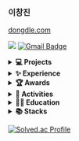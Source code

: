 ### 이창진
<a href= "https://dongdle.com">dongdle.com</a>

<a href="https://wooden-tricorne-536.notion.site/Portfolio-8cc1a0154eb14a7a8eb25cb65e639fbf" target="_blank"><img src="https://img.shields.io/badge/Notion-000000?style=flat-square&logo=notion&logoColor=white"/></a>
[![Gmail Badge](https://img.shields.io/badge/Gmail-d14836?style=flat-square&logo=Gmail&logoColor=white&link=mailto:zw791116@gmail.com)](mailto:changjini32@gmail.com)

<!--프로젝트-->
<details>
  <summary><b>💻 Projects</b></summary>
  <ul>
    <li>
      (<a href= "https://dongdle.com"><b>dongdle.com</b></a>)&nbsp&nbsp동아리 관리 플랫폼 <b>"동들"</b> 개발 및 런칭(팀장/프론트엔드), 2022.10 - current
    </li>
    <li>
      (<a href = "https://teammagnus.net"><b>teammagnus.net</b></a>)&nbsp&nbsp<a href = "https://github.com/TEAM-MAGNUS/MAGNUS">동아리 출석 관리 사이트 개발 및 운영, 2022.09 - current</a>  
    </li>
    <li>
      <a>헬프콜 Android 애플리케이션 개발 외주(1차), 2023.11 - 2024.01</a>
    </li>
     <li>
      <a>헬프콜 Android/iOS 애플리케이션 개발 외주(2차), 2024.06 - 2024.08</a>
    </li>
    <li>
      <a href= "https://github.com/CSID-DGU/2023-2-CECD3-Release-8">장구 연습을 위한 AI 모델 개발, 2023.10 - 2023.12</a>
    </li>
    <li>
      <a href = "https://github.com/HANSORI-DONGGUK/HANSORI">학과 소모임 사이트 개발, 2021.08 - 2022.09</a>  
    </li>
    <li>
      <a href = "https://github.com/CSID-DGU/2021-2-OSSP1-NotScary-2">캠을 이용한 비대면 학습 중 자세 교정 시스템 개발, 2021</a>
    </li>
    <li>
      <a href = "https://github.com/SWEAP2021/SWE_SWEAP">주식 모의투자 및 경진대회 시스템 개발, 2021</a>
    </li>
    <li>
      <a href= "https://github.com/changnos/Face-Encryption-Decryption-In-Video">지능형 CCTV를 위한 영상 내 특정부분 암호화 및 복호화 연구, 2021</a>
    </li>
  </ul>
</details>

<!--경험-->
<details>
  <summary><b>✨ Experience </b></summary>
  <ul>
    <li>
      <a>
        2023 동국대학교 창업지원 팀 선발 및 캠퍼스타운 입주, 2023.05 - 2023.12
      </a>
    </li>
    <li>
        동국대학교 창업동아리 <b><MACLE></b> 팀장, 2023.04 - 2023.12
    </li>
    <li>
      <a>
        프로그래밍기초와실습 조교 활동(실습문제 제작 및 수업 진행), 2021
      </a>
    </li>
    <li>
      <a>
        동국대학교 컴퓨터공학과 소모임 활동, 2019.03 - 2024.02
      </a>
    </li>
  </ul>
</details>

<!--수상내역-->
<details>
  <summary><b>🏆 Awards</b></summary>
  <ul>
    <li>
      <a>
        2023년도 겨울 ICIP&캡스톤디자인 결과발표회 <b>인기상 수상</b>, 2023.12
      </a>
    </li>
    <li>
      <a>
        동국대학교 캠퍼스타운 입주 경진대회 최종 입주기업 선정 <b></b>, 2023.05
      </a>
    </li>
  </ul>
</details>
      
<!--기타활동-->
<details>
  <summary><b>🌟 Activities</b></summary>
  <ul>
    <li>
      <a>
        동국대학교 공과대 풍물패 '한소리' 활동, 2019.03 - 2024.02
      </a>
    </li>
    <li>
      <a>
        동국대학교 클래식기타 동아리 '현여울' 활동, 2019.03 - 2024.02
      </a>
    </li>
    <li>
      <a>
        대학생 주짓수 연합 동아리 '팀마그누스' 운영진 및 코치 활동, 2021.12 - current
      </a>
    </li>
  </ul>
</details>

<!--학력-->
<details>
  <summary><b>👩‍🏫 Education</b></summary>
  <ul>
    <li>
      <a>
        동국대학교 컴퓨터공학과, 2019.03 - 2024.08
      </a>
    </li>
  </ul>
</details>

<details>
  <summary><b>📚 Stacks</b></summary>
  <ul>
    <li>
      <a>
        <b>Strong</b>
        <br/>
        <a>React / React Native / JavaScript / Node.js / Redux / MySQL</a>
      </a>
    </li>
    <li>
      <a>
        <b>Knowledgeable</b>
        <br/>
        <a>C++ / Python</a>
      </a>
    </li>
    <li>
      <a>
        <b>ETC</b>
        <br/>
        <a>Git / Figma / Notion / AWS</a>
      </a>
    </li>
  </ul>
</details>

[![Solved.ac Profile](http://mazassumnida.wtf/api/v2/generate_badge?boj=changjin0605)](https://solved.ac/changjin0605/)
